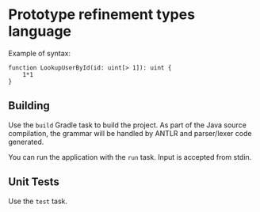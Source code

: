 Prototype refinement types language
===================================

Example of syntax:

```
function LookupUserById(id: uint[> 1]): uint {
    1*1
}
```

Building
--------

Use the `build` Gradle task to build the project. As part of the Java source compilation, the grammar will be handled
by ANTLR and parser/lexer code generated.

You can run the application with the `run` task. Input is accepted from stdin.

Unit Tests
----------

Use the `test` task.